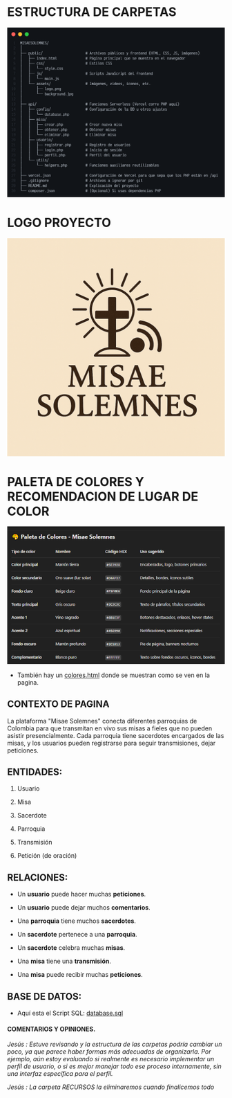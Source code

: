 # ESTRUCTURA DE CARPETAS
![](/RECURSOS/AUDIOVISUAL/estructuraDeCarpetas.png)

# LOGO PROYECTO 
![](/RECURSOS/AUDIOVISUAL/LOGO.png)

# PALETA DE COLORES Y RECOMENDACION DE LUGAR DE COLOR
![](/RECURSOS/AUDIOVISUAL/Captura.PNG)
- También hay un [colores.html](/RECURSOS/ARCHIVOS/colores.html) donde se muestran como se ven en la pagina.

## CONTEXTO DE PAGINA
La plataforma "Misae Solemnes" conecta diferentes parroquias de Colombia para que transmitan en vivo sus misas a fieles que no pueden asistir presencialmente. Cada parroquia tiene sacerdotes encargados de las misas, y los usuarios pueden registrarse para seguir transmisiones, dejar peticiones.

## ENTIDADES:
1. Usuario

2. Misa

3. Sacerdote

4. Parroquia

5. Transmisión

6. Petición (de oración)

## RELACIONES:
- Un **usuario** puede hacer muchas **peticiones**.

- Un **usuario** puede dejar muchos **comentarios**.

- Una **parroquia** tiene muchos **sacerdotes**.

- Un **sacerdote** pertenece a una **parroquia**.

- Un **sacerdote** celebra muchas **misas**.

- Una **misa** tiene una **transmisión**.

- Una **misa** puede recibir muchas **peticiones**.

## BASE DE DATOS:
- Aquí esta el Script SQL: [database.sql](/RECURSOS/ARCHIVOS/database.sql)


#### COMENTARIOS Y OPINIONES.

_Jesús : Estuve revisando y la estructura de las carpetas podría cambiar un poco, ya que parece haber formas más adecuadas de organizarla. Por ejemplo, aún estoy evaluando si realmente es necesario implementar un perfil de usuario, o si es mejor manejar todo ese proceso internamente, sin una interfaz específica para el perfil._

_Jesús : La carpeta RECURSOS la eliminaremos cuando finalicemos todo_

